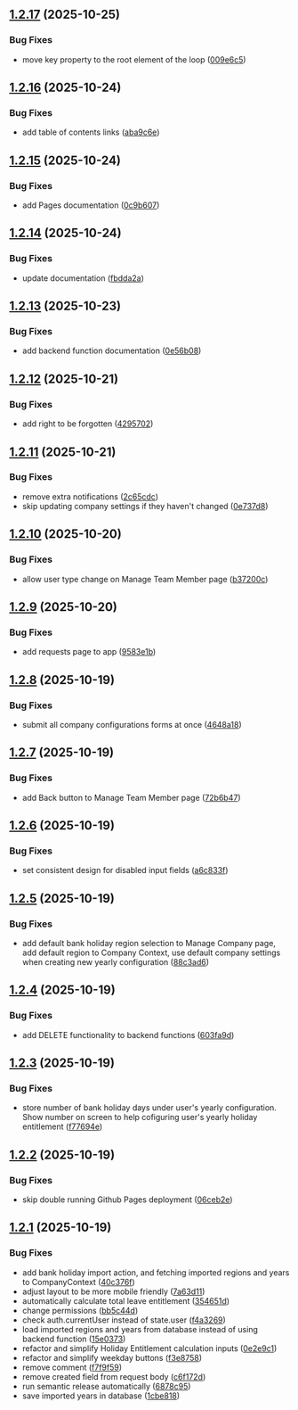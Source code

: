 ## [1.2.17](https://github.com/ArpadGBondor/Leave-Management/compare/v1.2.16...v1.2.17) (2025-10-25)


### Bug Fixes

* move key property to the root element of the loop ([009e6c5](https://github.com/ArpadGBondor/Leave-Management/commit/009e6c57fab90b1b8bbf63aca98eef59c61d5988))

## [1.2.16](https://github.com/ArpadGBondor/Leave-Management/compare/v1.2.15...v1.2.16) (2025-10-24)


### Bug Fixes

* add table of contents links ([aba9c6e](https://github.com/ArpadGBondor/Leave-Management/commit/aba9c6ecf12140e9a39f237031df65d4912f532e))

## [1.2.15](https://github.com/ArpadGBondor/Leave-Management/compare/v1.2.14...v1.2.15) (2025-10-24)


### Bug Fixes

* add Pages documentation ([0c9b607](https://github.com/ArpadGBondor/Leave-Management/commit/0c9b6079942f28b080103a09b472fd1ffdf31b75))

## [1.2.14](https://github.com/ArpadGBondor/Leave-Management/compare/v1.2.13...v1.2.14) (2025-10-24)


### Bug Fixes

* update documentation ([fbdda2a](https://github.com/ArpadGBondor/Leave-Management/commit/fbdda2ab18d0a2a970a75df330dd815b0bb6bad3))

## [1.2.13](https://github.com/ArpadGBondor/Leave-Management/compare/v1.2.12...v1.2.13) (2025-10-23)


### Bug Fixes

* add backend function documentation ([0e56b08](https://github.com/ArpadGBondor/Leave-Management/commit/0e56b089be2c5329f184981cab7cde618de9b96f))

## [1.2.12](https://github.com/ArpadGBondor/Leave-Management/compare/v1.2.11...v1.2.12) (2025-10-21)


### Bug Fixes

* add right to be forgotten ([4295702](https://github.com/ArpadGBondor/Leave-Management/commit/4295702c6a67af0cc8e4ad57bdaf655a1b384b9a))

## [1.2.11](https://github.com/ArpadGBondor/Leave-Management/compare/v1.2.10...v1.2.11) (2025-10-21)


### Bug Fixes

* remove extra notifications ([2c65cdc](https://github.com/ArpadGBondor/Leave-Management/commit/2c65cdc5f32eaf77842011b2762f92f011c0b00f))
* skip updating company settings if they haven't changed ([0e737d8](https://github.com/ArpadGBondor/Leave-Management/commit/0e737d89095db35277452f0caf5bc3d0a1b603f2))

## [1.2.10](https://github.com/ArpadGBondor/Leave-Management/compare/v1.2.9...v1.2.10) (2025-10-20)


### Bug Fixes

* allow user type change on Manage Team Member page ([b37200c](https://github.com/ArpadGBondor/Leave-Management/commit/b37200ccf692399d15acffc09a2263cbb7552a8f))

## [1.2.9](https://github.com/ArpadGBondor/Leave-Management/compare/v1.2.8...v1.2.9) (2025-10-20)


### Bug Fixes

* add requests page to app ([9583e1b](https://github.com/ArpadGBondor/Leave-Management/commit/9583e1b37d34dddc227cba61d812be629bbed195))

## [1.2.8](https://github.com/ArpadGBondor/Leave-Management/compare/v1.2.7...v1.2.8) (2025-10-19)


### Bug Fixes

* submit all company configurations forms at once ([4648a18](https://github.com/ArpadGBondor/Leave-Management/commit/4648a1873676ecee4cca14a8085ba9ce1d199612))

## [1.2.7](https://github.com/ArpadGBondor/Leave-Management/compare/v1.2.6...v1.2.7) (2025-10-19)


### Bug Fixes

* add Back button to Manage Team Member page ([72b6b47](https://github.com/ArpadGBondor/Leave-Management/commit/72b6b473803b08d67ec96d09e1a1a2f0b9dfaae0))

## [1.2.6](https://github.com/ArpadGBondor/Leave-Management/compare/v1.2.5...v1.2.6) (2025-10-19)


### Bug Fixes

* set consistent design for disabled input fields ([a6c833f](https://github.com/ArpadGBondor/Leave-Management/commit/a6c833f266bd13d19797b0fcfe392a6046503221))

## [1.2.5](https://github.com/ArpadGBondor/Leave-Management/compare/v1.2.4...v1.2.5) (2025-10-19)


### Bug Fixes

* add default bank holiday region selection to Manage Company page, add default region to Company Context, use default company settings when creating new yearly configuration ([88c3ad6](https://github.com/ArpadGBondor/Leave-Management/commit/88c3ad6d6b8d16a3c11dece8c12abd4a8c4c2bcd))

## [1.2.4](https://github.com/ArpadGBondor/Leave-Management/compare/v1.2.3...v1.2.4) (2025-10-19)


### Bug Fixes

* add DELETE functionality to backend functions ([603fa9d](https://github.com/ArpadGBondor/Leave-Management/commit/603fa9d8349846890befa7f5a47f81cc4a4afc1a))

## [1.2.3](https://github.com/ArpadGBondor/Leave-Management/compare/v1.2.2...v1.2.3) (2025-10-19)


### Bug Fixes

* store number of bank holiday days under user's yearly configuration. Show number on screen to help cofiguring user's yearly holiday entitlement ([f77694e](https://github.com/ArpadGBondor/Leave-Management/commit/f77694ef83ca35a2bdf7b2ba7e3a8bdc4e19d729))

## [1.2.2](https://github.com/ArpadGBondor/Leave-Management/compare/v1.2.1...v1.2.2) (2025-10-19)


### Bug Fixes

* skip double running Github Pages deployment ([06ceb2e](https://github.com/ArpadGBondor/Leave-Management/commit/06ceb2e3b67f32d468a331e29de44bdfa7aadc1f))

## [1.2.1](https://github.com/ArpadGBondor/Leave-Management/compare/v1.2.0...v1.2.1) (2025-10-19)


### Bug Fixes

* add bank holiday import action, and fetching imported regions and years to CompanyContext ([40c376f](https://github.com/ArpadGBondor/Leave-Management/commit/40c376ff92be2b52d4121831d8f5bf33dc6506c5))
* adjust layout to be more mobile friendly ([7a63d11](https://github.com/ArpadGBondor/Leave-Management/commit/7a63d11210ee0f84682101fdae4ea83a5b391649))
* automatically calculate total leave entitlement ([354651d](https://github.com/ArpadGBondor/Leave-Management/commit/354651d66e7b8be37791d2d8ec62847531926df6))
* change permissions ([bb5c44d](https://github.com/ArpadGBondor/Leave-Management/commit/bb5c44deb08314d933ea09b8b3e9b28a5ee6a019))
* check auth.currentUser instead of state.user ([f4a3269](https://github.com/ArpadGBondor/Leave-Management/commit/f4a3269653b081098b6c063655610c8f58cc1af6))
* load imported regions and years from database instead of using backend function ([15e0373](https://github.com/ArpadGBondor/Leave-Management/commit/15e0373c92280ca2f04b5eb3559c6b0f7409f0c5))
* refactor and simplify Holiday Entitlement calculation inputs ([0e2e9c1](https://github.com/ArpadGBondor/Leave-Management/commit/0e2e9c17eacf58c585217fc95e1847194b869fee))
* refactor and simplify weekday buttons ([f3e8758](https://github.com/ArpadGBondor/Leave-Management/commit/f3e875833f044502db5cd94cede60299788fb65f))
* remove comment ([f7f9f59](https://github.com/ArpadGBondor/Leave-Management/commit/f7f9f59082c5b27d0270814fdaee4f336444f455))
* remove created field from request body ([c6f172d](https://github.com/ArpadGBondor/Leave-Management/commit/c6f172df16f6d593cb73fcde58223ec430b06e44))
* run semantic release automatically ([6878c95](https://github.com/ArpadGBondor/Leave-Management/commit/6878c95bada740b5690e2e6916abba94b0ecb628))
* save imported years in database ([1cbe818](https://github.com/ArpadGBondor/Leave-Management/commit/1cbe81802a23e81d7c053221181edb458fff13af))
